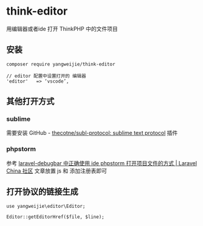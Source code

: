 # think-editor
用编辑器或者ide 打开 ThinkPHP 中的文件项目  
## 安装
`composer require yangweijie/think-editor`

~~~
// editor 配置中设置打开的 编辑器
'editor'   => ‘vscode’,
~~~

## 其他打开方式
### sublime
需要安装 GitHub - [thecotne/subl-protocol: sublime text protocol](https://github.com/thecotne/subl-protocol) 插件

### phpstorm
参考 [laravel-debugbar 中正确使用 ide phpstorm 打开项目文件的方式 | Laravel China 社区](https://learnku.com/articles/77072) 文章放置 js 和 添加注册表即可

## 打开协议的链接生成

~~~
use yangweijie\editor\Editor;

Editor::getEditorHref($file, $line);
~~~
